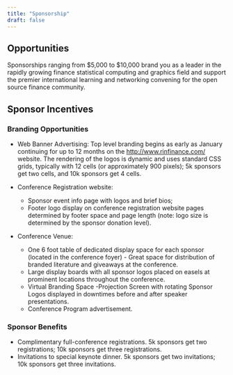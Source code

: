 ```yaml
---
title: "Sponsorship"
draft: false
---
```


## Opportunities

Sponsorships ranging from $5,000 to $10,000 brand you as a leader in the
rapidly growing finance statistical computing and graphics field and support
the premier international learning and networking convening for the open source
finance community.

## Sponsor Incentives

### Branding Opportunities

* Web Banner Advertising: Top level branding begins as early as January
continuing for up to 12 months on the http://www.rinfinance.com/ website.
The rendering of the logos is dynamic and uses standard CSS grids, typically
with 12 cells (or approximately 900 pixels); 5k sponsors get two cells, and
10k sponsors get 4 cells.

* Conference Registration website:

    * Sponsor event info page with logos and brief bios;
    * Footer logo display on conference registration website pages determined
    by footer space and page length (note: logo size is determined by the
    sponsor donation level).

* Conference Venue:
    * One 6 foot table of dedicated display space for each sponsor (located in
    the conference foyer) - Great space for distribution of branded literature
    and giveaways at the conference.
    * Large display boards with all sponsor logos placed on easels at prominent
    locations throughout the conference.
    * Virtual Branding Space -Projection Screen with rotating Sponsor Logos
    displayed in downtimes before and after speaker presentations.
    * Conference Program advertisement.

### Sponsor Benefits

* Complimentary full-conference registrations. 5k sponsors get two
registrations; 10k sponsors get three registrations.
* Invitations to special keynote dinner. 5k sponsors get two invitations;
10k sponsors get three invitations.
